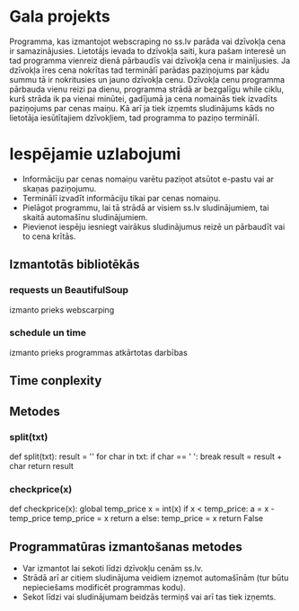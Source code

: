 # Gala projekts
Programma, kas izmantojot webscraping no ss.lv parāda vai dzīvokļa cena ir samazinājusies. 
Lietotājs ievada to dzīvokļa saiti, kura pašam interesē un tad programma vienreiz dienā pārbaudīs vai dzīvokļa cena ir mainījusies. Ja dzīvokļa īres cena nokrītas tad terminālī parādas paziņojums par kādu summu tā ir nokritusies un jauno dzīvokļa cenu. Dzīvokļa cenu programma pārbauda vienu reizi pa dienu, programma strādā ar bezgalīgu while ciklu, kurš strāda ik pa vienai minūtei, gadījumā ja cena nomainās tiek izvadīts paziņojums par cenas maiņu.
Kā arī ja tiek izņemts sludinājums kāds no lietotāja iesūtītajiem dzīvokļiem, tad programma to paziņo terminālī.

# Iespējamie uzlabojumi
- Informāciju par cenas nomaiņu varētu paziņot atsūtot e-pastu vai ar skaņas paziņojumu.
- Terminālī izvadīt informāciju tikai par cenas nomaiņu.
- Pielāgot programmu, lai tā strādā ar visiem ss.lv sludinājumiem, tai skaitā automašīnu sludinājumiem.
- Pievienot iespēju iesniegt vairākus sludinājumus reizē un pārbaudīt vai to cena krītās.

## Izmantotās bibliotēkās
### requests un BeautifulSoup
izmanto prieks webscarping
### schedule un time
izmanto prieks programmas atkārtotas darbības

## Time conplexity

## Metodes
### split(txt)
def split(txt):
    result = ''
    for char in txt:
        if char == ' ':
            break
        result = result + char
    return result
    
### checkprice(x)
def checkprice(x): 
    global temp_price
    x = int(x)
    if x < temp_price:
        a = x - temp_price
        temp_price = x
        return a
    else:
        temp_price = x
        return False

## Programmatūras izmantošanas metodes
- Var izmantot lai sekoti līdzi dzīvokļu cenām ss.lv.
- Strādā arī ar citiem sludinājuma veidiem izņemot automašīnām (tur būtu nepieciešams modificēt programmas kodu).
- Sekot līdzi vai sludinājumam beidzās termiņš vai arī tas tiek izņemts.

